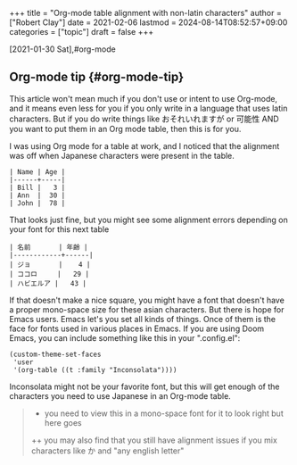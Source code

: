 +++
title = "Org-mode table alignment with non-latin characters"
author = ["Robert Clay"]
date = 2021-02-06
lastmod = 2024-08-14T08:52:57+09:00
categories = ["topic"]
draft = false
+++

<span class="timestamp-wrapper"><span class="timestamp">[2021-01-30 Sat]</span></span>,#org-mode


## Org-mode tip {#org-mode-tip}

This article won't mean much if you don't use or intent to use Org-mode, and it
means even less for you if you only write in a language that uses latin
characters. But if you do write things like おそれいれますが or 可能性 AND you
want to put them in an Org mode table, then this is for you.

I was using Org mode for a table at work, and I noticed that the alignment was
off when Japanese characters were present in the table.

```text
| Name | Age |
|------+-----|
| Bill |   3 |
| Ann  |  30 |
| John |  78 |
```

That looks just fine, but you might see some alignment errors depending on your
font for this next table

```text
| 名前       | 年齢 |
|------------+------|
| ジョ       |    4 |
| ココロ     |   29 |
| ハビエルア |   43 |
```

If that doesn't make a nice square, you might have a font that doesn't have a
proper mono-space size for these asian characters. But there is hope for Emacs
users. Emacs let's you set all kinds of things. Once of them is the face for
fonts used in various places in Emacs. If you are using Doom Emacs, you can
include something like this in your ".config.el":

<a id="code-snippet--org-table-config"></a>
```elisp
(custom-theme-set-faces
 'user
 '(org-table ((t :family "Inconsolata"))))
```

Inconsolata might not be your favorite font, but this will get enough of the
characters you need to use Japanese in an Org-mode table.

> -   you need to view this in a mono-space font for it to look right but here goes
>
> ++ you may also find that you still have alignment issues if you mix characters
> like か and "any english letter"
